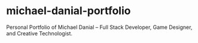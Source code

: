 # michael-danial-portfolio
Personal Portfolio of Michael Danial – Full Stack Developer, Game Designer, and Creative Technologist.
